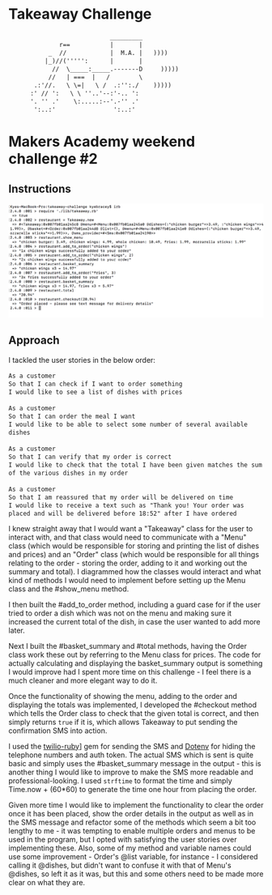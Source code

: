 Takeaway Challenge
==================
```
                            _________
              r==           |       |
           _  //            |  M.A. |   ))))
          |_)//(''''':      |       |
            //  \_____:_____.-------D     )))))
           //   | ===  |   /        \
       .:'//.   \ \=|   \ /  .:'':./    )))))
      :' // ':   \ \ ''..'--:'-.. ':
      '. '' .'    \:.....:--'.-'' .'
       ':..:'                ':..:'

 ```

# Makers Academy weekend challenge #2

## Instructions

![User instructions](https://raw.githubusercontent.com/Kynosaur/takeaway-challenge/master/takeaway_user_instructions.png)

## Approach

I tackled the user stories in the below order:

```
As a customer
So that I can check if I want to order something
I would like to see a list of dishes with prices

As a customer
So that I can order the meal I want
I would like to be able to select some number of several available dishes

As a customer
So that I can verify that my order is correct
I would like to check that the total I have been given matches the sum of the various dishes in my order

As a customer
So that I am reassured that my order will be delivered on time
I would like to receive a text such as "Thank you! Your order was placed and will be delivered before 18:52" after I have ordered
```

I knew straight away that I would want a "Takeaway" class for the user to interact with, and that class would need to communicate with a "Menu" class (which would be responsible for storing and printing the list of dishes and prices) and an "Order" class (which would be responsible for all things relating to the order - storing the order, adding to it and working out the summary and total).  I diagrammed how the classes would interact and what kind of methods I would need to implement before setting up the Menu class and the #show_menu method.

I then built the #add_to_order method, including a guard case for if the user tried to order a dish which was not on the menu and making sure it increased the current total of the dish, in case the user wanted to add more later.

Next I built the #basket_summary and #total methods, having the Order class work these out by referring to the Menu class for prices.  The code for actually calculating and displaying the basket_summary output is something I would improve had I spent more time on this challenge - I feel there is a much cleaner and more elegant way to do it.

Once the functionality of showing the menu, adding to the order and displaying the totals was implemented, I developed the #checkout method which tells the Order class to check that the given total is correct, and then simply returns `true` if it is, which allows Takeaway to put sending the confirmation SMS into action.

I used the [twilio-ruby](https://github.com/twilio/twilio-ruby)] gem for sending the SMS and [Dotenv](https://github.com/bkeepers/dotenv) for hiding the telephone numbers and auth token.  The actual SMS which is sent is quite basic and simply uses the #basket_summary message in the output - this is another thing I would like to improve to make the SMS more readable and professional-looking.  I used `strftime` to format the time and simply Time.now + (60*60) to generate the time one hour from placing the order.

Given more time I would like to implement the functionality to clear the order once it has been placed, show the order details in the output as well as in the SMS message and refactor some of the methods which seem a bit too lengthy to me - it was tempting to enable multiple orders and menus to be used in the program, but I opted with satisfying the user stories over implementing these.  Also, some of my method and variable names could use some improvement - Order's @list variable, for instance - I considered calling it @dishes, but didn't want to confuse it with that of Menu's @dishes, so left it as it was, but this and some others need to be made more clear on what they are.
